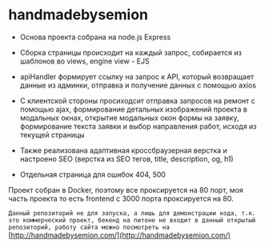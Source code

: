 # handmadebysemion

- Основа проекта собрана на node.js Express

- Сборка страницы происходит на каждый запрос, собирается из шаблонов во views, engine view - EJS

- apiHandler формирует ссылку на запрос к API, который возвращает данные из админки, отправка и получение данных с помощью axios

- С клиентской стороны просиходсит отправка запросов на ремонт с помощью ajax, формирование детальных изображений проекта в модальных окнах, открытие модальных окон формы на заявку, формирование текста заявки и выбор направления работ, исходя из текущей страницы

- Также реализована адаптивная кроссбраузерная верстка и настроено SEO (верстка из SEO тегов, title, description, og, h1)

- Отдельная страница для ошибок 404, 500


Проект собран в Docker, поэтому все проксируется на 80 порт, моя часть проекта то есть frontend с 3000 порта проксируется на 80.

`Данный репозиторий не для запуска, а лишь для демонстрации кода, т.к. это коммерческий проект, бекенд на питоне не входит в данный открытый репозиторий, работу сайта можно посмотреть на` [http://handmadebysemion.com/](http://handmadebysemion.com/)
